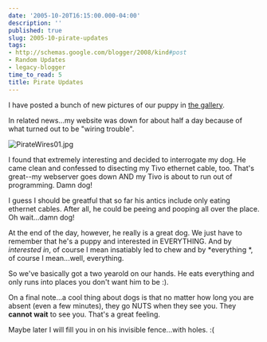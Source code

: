 ```yaml
---
date: '2005-10-20T16:15:00.000-04:00'
description: ''
published: true
slug: 2005-10-pirate-updates
tags:
- http://schemas.google.com/blogger/2008/kind#post
- Random Updates
- legacy-blogger
time_to_read: 5
title: Pirate Updates
---
```


I have posted a bunch of new pictures of our puppy in [the gallery](http://www.wassupy.com/gallery2/main.php?g2_view=core.ShowItem&amp;g2_itemId=3293&amp;g2_page=1).

In related news...my website was down for about half a day because of what turned out to be "wiring trouble".

![PirateWires01.jpg](PirateWires01.jpg)&nbsp;

I found that extremely interesting and decided to interrogate my dog. He came clean and confessed to disecting my Tivo ethernet cable, too. That's great--my webserver goes down AND my Tivo is about to run out of programming. Damn dog!

I guess I should be greatful that so far his antics include only eating ethernet cables. After all, he could be peeing and pooping all over the place. Oh wait...damn dog!

At the end of the day, however, he really is a great dog. We just have to remember that he's a puppy and interested in EVERYTHING. And by *interested in*, of course I mean insatiably led to chew and by *everything *, of course I mean...well, everything.

So we've basically got a two yearold on our hands. He eats everything and only runs into places you don't want him to be :).

On a final note...a cool thing about dogs is that no matter how long you are absent (even a few minutes), they go NUTS when they see you. They <strong>cannot wait</strong> to see you. That's a great feeling.

Maybe later I will fill you in on his invisible fence...with holes. :(